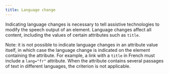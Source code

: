 ```yaml
---
title: Language change
---
```


Indicating language changes is necessary to tell assistive technologies to modify the speech output of an element. Language changes affect all content, including the values of certain attributes such as `title`.

Note: it is not possible to indicate language changes in an attribute value itself, in which case the language change is indicated on the element containing the attribute. For example, a link with a `title` in French must include a `lang="fr"` attribute. When the attribute contains several passages of text in different languages, the criterion is not applicable.
